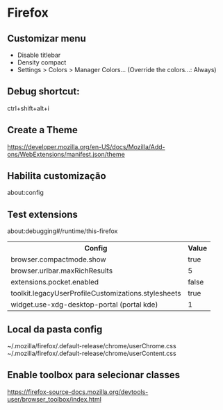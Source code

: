 # Firefox

## Customizar menu
- Disable titlebar
- Density compact
- Settings > Colors > Manager Colors... (Override the colors...: Always)

## Debug shortcut:
ctrl+shift+alt+i

## Create a Theme
https://developer.mozilla.org/en-US/docs/Mozilla/Add-ons/WebExtensions/manifest.json/theme

## Habilita customização
about:config

## Test extensions
about:debugging#/runtime/this-firefox

<table>
  <tr>
    <th>Config</th>
    <th>Value</th>
  </tr>
  <tr>
    <td>browser.compactmode.show</td>
    <td>true</td>
  </tr>
  <tr>
    <td>browser.urlbar.maxRichResults</td>
    <td>5</td>
  </tr>
  <tr>
    <td>extensions.pocket.enabled</td>
    <td>false</td>
  </tr>
  <tr>
    <td>toolkit.legacyUserProfileCustomizations.stylesheets</td>
    <td>true</td>
  </tr>
  <tr>
    <td>widget.use-xdg-desktop-portal (portal kde)</td>
    <td>1</td>
  </tr>
</table>

## Local da pasta config
~/.mozilla/firefox/.default-release/chrome/userChrome.css
~/.mozilla/firefox/.default-release/chrome/userContent.css

## Enable toolbox para selecionar classes
https://firefox-source-docs.mozilla.org/devtools-user/browser_toolbox/index.html
